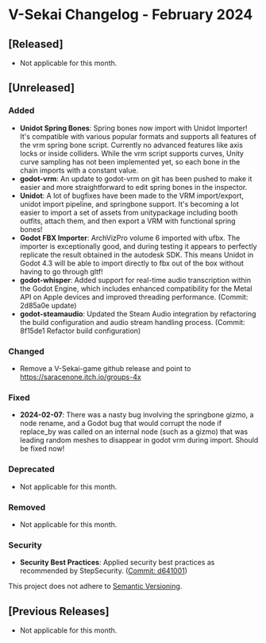 # V-Sekai Changelog - February 2024

## [Released]

- Not applicable for this month.

## [Unreleased]

### Added

- **Unidot Spring Bones**: Spring bones now import with Unidot Importer! It's compatible with various popular formats and supports all features of the vrm spring bone script. Currently no advanced features like axis locks or inside colliders. While the vrm script supports curves, Unity curve sampling has not been implemented yet, so each bone in the chain imports with a constant value.
- **godot-vrm**: An update to godot-vrm on git has been pushed to make it easier and more straightforward to edit spring bones in the inspector.
- **Unidot**: A lot of bugfixes have been made to the VRM import/export, unidot import pipeline, and springbone support. It's becoming a lot easier to import a set of assets from unitypackage including booth outfits, attach them, and then export a VRM with functional spring bones!
- **Godot FBX Importer**: ArchVizPro volume 6 imported with ufbx. The importer is exceptionally good, and during testing it appears to perfectly replicate the result obtained in the autodesk SDK. This means Unidot in Godot 4.3 will be able to import directly to fbx out of the box without having to go through gltf!
- **godot-whisper**: Added support for real-time audio transcription within the Godot Engine, which includes enhanced compatibility for the Metal API on Apple devices and improved threading performance. (Commit: 2d85a0e update)
- **godot-steamaudio**: Updated the Steam Audio integration by refactoring the build configuration and audio stream handling process. (Commit: 8f15de1 Refactor build configuration)

### Changed

- Remove a V-Sekai-game github release and point to <https://saracenone.itch.io/groups-4x>

### Fixed

- **2024-02-07**: There was a nasty bug involving the springbone gizmo, a node rename, and a Godot bug that would corrupt the node if replace_by was called on an internal node (such as a gizmo) that was leading random meshes to disappear in godot vrm during import. Should be fixed now!

### Deprecated

- Not applicable for this month.

### Removed

- Not applicable for this month.

### Security

- **Security Best Practices**: Applied security best practices as recommended by StepSecurity. ([Commit: d641001](https://github.com/V-Sekai/v-sekai-game/commit/d641001))

This project does not adhere to [Semantic Versioning](https://semver.org/spec/v2.0.0.html).

## [Previous Releases]

- Not applicable for this month.
